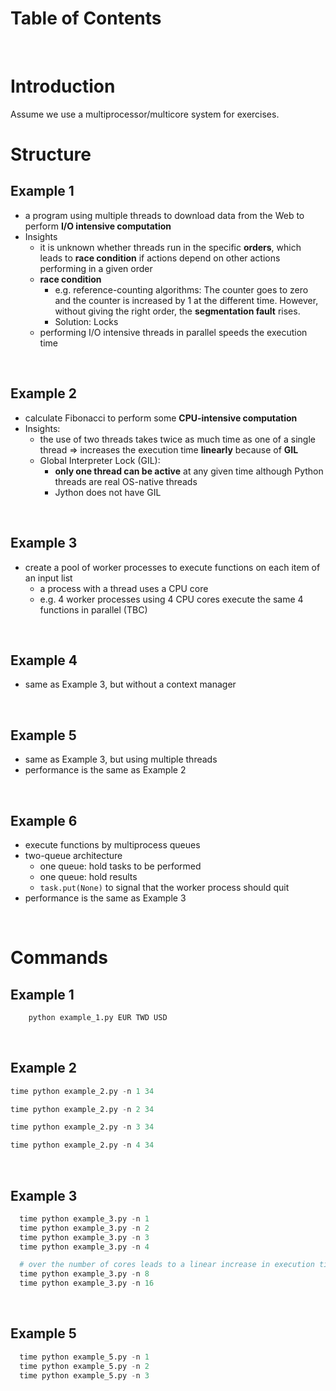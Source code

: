 <!-- omit in toc -->
# Table of Contents

<br />

# Introduction
Assume we use a multiprocessor/multicore system for exercises. 
<br />

# Structure
## Example 1
* a program using multiple threads to download data from the Web to perform **I/O intensive computation**
* Insights
  * it is unknown whether threads run in the specific **orders**, which leads to **race condition** if actions depend on other actions performing in a given order
  * **race condition**
    * e.g. reference-counting algorithms: The counter goes to zero and the counter is increased by 1 at the different time. However, without giving the right order, the **segmentation fault** rises.
    * Solution: Locks
  * performing I/O intensive threads in parallel speeds the execution time
  
<br />

## Example 2
* calculate Fibonacci to perform some **CPU-intensive computation**
* Insights:
  * the use of two threads takes twice as much time as one of a single thread => increases the execution time **linearly** because of **GIL**
  * Global Interpreter Lock (GIL):
    * **only one thread can be active** at any given time although Python threads are real OS-native threads
    * Jython does not have GIL
  
<br />

## Example 3
* create a pool of worker processes to execute functions on each item of an input list
  * a process with a thread uses a CPU core
  * e.g. 4 worker processes using 4 CPU cores execute the same 4 functions in parallel (TBC)

<br />

## Example 4
* same as Example 3, but without a context manager

<br />

## Example 5
* same as Example 3, but using multiple threads
* performance is the same as Example 2

<br />

## Example 6
* execute functions by multiprocess queues
* two-queue architecture
  * one queue: hold tasks to be performed
  * one queue: hold results
  * `task.put(None)` to signal that the worker process should quit
* performance is the same as Example 3

<br />

# Commands 

## Example 1
```python
    python example_1.py EUR TWD USD
```

<br />

## Example 2
```python
time python example_2.py -n 1 34

time python example_2.py -n 2 34

time python example_2.py -n 3 34

time python example_2.py -n 4 34

```

<br />

## Example 3
```s
  time python example_3.py -n 1
  time python example_3.py -n 2
  time python example_3.py -n 3
  time python example_3.py -n 4

  # over the number of cores leads to a linear increase in execution time
  time python example_3.py -n 8
  time python example_3.py -n 16

```

<br />

## Example 5

```python 
  time python example_5.py -n 1
  time python example_5.py -n 2
  time python example_5.py -n 3

```